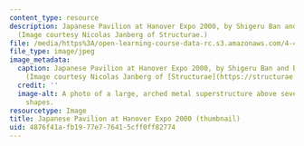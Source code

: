 ```yaml
---
content_type: resource
description: Japanese Pavilion at Hanover Expo 2000, by Shigeru Ban and Buro Happold.
  (Image courtesy Nicolas Janberg of Structurae.)
file: /media/https%3A/open-learning-course-data-rc.s3.amazonaws.com/4-463-building-technologies-iii-building-structural-systems-ii-fall-2002/4876f41afb1977e776415cff0ff82774_4-463f02-th.jpg
file_type: image/jpeg
image_metadata:
  caption: Japanese Pavilion at Hanover Expo 2000, by Shigeru Ban and Buro Happold.
    (Image courtesy Nicolas Janberg of [Structurae](https://structurae.net/en/media/418-japanese-pavilion-at-the-expo-2000).)
  credit: ''
  image-alt: A photo of a large, arched metal superstructure above several geometric
    shapes.
resourcetype: Image
title: Japanese Pavilion at Hanover Expo 2000 (thumbnail)
uid: 4876f41a-fb19-77e7-7641-5cff0ff82774
---
```


